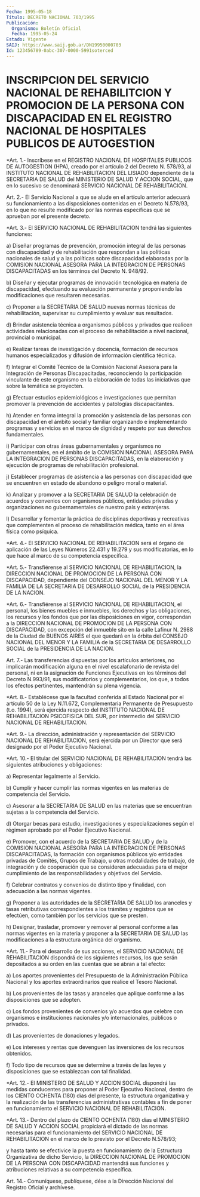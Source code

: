 ```yaml
---
Fecha: 1995-05-18
Título: DECRETO NACIONAL 703/1995
Publicación:
  Organismo: Boletín Oficial
  Fecha: 1995-05-24
Estado: Vigente
SAIJ: https://www.saij.gob.ar/DN19950000703
Id: 123456789-0abc-307-0000-5991soterced
---
```

# INSCRIPCION DEL SERVICIO NACIONAL DE REHABILITCION Y PROMOCION DE LA PERSONA CON DISCAPACIDAD EN EL REGISTRO NACIONAL DE HOSPITALES PUBLICOS DE AUTOGESTION

<a id="1"></a>
*Art.  1.- Inscríbese  en  el  REGISTRO NACIONAL DE HOSPITALES PUBLICOS DE AUTOGESTION  (HPA), creado  por  el  artículo 2  del Decreto N. 578/93, al INSTITUTO NACIONAL DE REHABILITACION DEL LISIADO dependiente de  la  SECRETARIA  DE  SALUD del MINISTERIO DE SALUD  Y ACCION SOCIAL, que en lo sucesivo se  denominará  SERVICIO NACIONAL DE  REHABILITACION.

<a id="2"></a>
Art.  2.-  El  Servicio Nacional a que se alude en el artículo anterior adecuará su  funcionamiento a las disposiciones contenidas en el Decreto N.578/93,  en  lo  que  no resulte modificado por las normas  específicas  que  se  aprueban  por  el  presente  decreto.

<a id="3"></a>
*Art. 3.- El SERVICIO NACIONAL DE REHABILITACION tendrá las siguientes funciones:

a)  Diseñar programas de prevención,  promoción  integral  de  las personas  con  discapacidad y de rehabilitación que respondan a las políticas nacionales  de salud y a las políticas sobre discapacidad elaboradas por la COMISION  NACIONAL ASESORA PARA LA INTEGRACION DE PERSONAS DISCAPACITADAS en los  términos  del Decreto N. 948/92.

b)  Diseñar  y  ejecutar  programas de innovación  tecnológica  en materia  de discapacidad, efectuando  su  evaluación  permanente  y proponiendo   las  modificaciones  que  resultaren  necesarias.

c) Proponer a  la  SECRETARIA  DE  SALUD nuevas normas técnicas de rehabilitación,  supervisar  su  cumplimiento    y    evaluar   sus resultados.

d)  Brindar  asistencia  técnica  a organismos públicos y privados que realicen actividades relacionadas con el proceso de rehabilitación  a  nivel  nacional,  provincial   o  municipal.

e)  Realizar  tareas  de  investigación  y docencia, formación  de recursos  humanos  especializados  y  difusión    de    información científica técnica.

f)  Integrar  el  Comité  Técnico  de la Comisión Nacional Asesora para  la  Integración de Personas Discapacitadas,  reconociendo  la participación  vinculante  de  este  organismo en la elaboración de todas  las  iniciativas  que  sobre la temática  se  proyecten.

g)  Efectuar  estudios  epidemiológicos    e  investigaciones  que permitan  promover  la  prevención  de  accidentes    y  patologías discapacitantes.

h)  Atender  en  forma integral la promoción y asistencia  de  las personas  con  discapacidad    en   el  ámbito  social  y  familiar organizando e implementando programas  y  servicios  en el marco de dignidad y respeto por sus derechos fundamentales.

i)  Participar  con  otras  áreas gubernamentales y organismos  no gubernamentales, en el ámbito  de la COMISION NACIONAL ASESORA PARA LA  INTEGRACION DE PERSONAS DISCAPACITADAS,  en  la  elaboración  y ejecución    de    programas   de  rehabilitación  profesional.

j)  Establecer  programas  de  asistencia    a  las  personas  con discapacidad  que  se  encuentren en estado de abandono  o  peligro moral o material.

k) Analizar y promover  a la SECRETARIA DE SALUD la celebración de acuerdos y convenios con organismos  públicos, entidades privadas y organizaciones no gubernamentales de nuestro  país  y  extranjeras.

l) Desarrollar y fomentar la práctica de disciplinas deportivas  y recreativas  que  complementen el proceso de rehabilitación médica, tanto en el área física como psíquica.

<a id="4"></a>
*Art. 4.- El SERVICIO NACIONAL DE REHABILITACION será el órgano de aplicación de las Leyes Números 22.431 y 19.279 y sus modificatorias,  en lo que hace al marco de su competencia específica.

<a id="5"></a>
*Art. 5.- Transfiérense al SERVICIO NACIONAL DE REHABILITACION, la DIRECCION NACIONAL DE PROMOCION DE  LA  PERSONA CON DISCAPACIDAD, dependiente del CONSEJO NACIONAL DEL MENOR Y LA FAMILIA DE LA SECRETARIA DE DESARROLLO SOCIAL de la PRESIDENCIA DE LA NACION.

<a id="6"></a>
*Art. 6.- Transfiérense al SERVICIO NACIONAL DE REHABILITACION, el personal, los bienes muebles e inmuebles, los derechos y las obligaciones, los recursos y los fondos que por las  disposiciones en vigor, correspondan a la DIRECCION NACIONAL DE PROMOCION DE LA PERSONA CON DISCAPACIDAD, con excepción del inmueble sito en la calle Lafinur N. 2988 de la Ciudad de BUENOS AIRES el que quedará en la órbita del CONSEJO NACIONAL DEL MENOR Y LA FAMILIA de la SECRETARIA DE DESARROLLO SOCIAL de la PRESIDENCIA DE LA NACION.

<a id="7"></a>
Art.  7.-  Las  transferencias  dispuestas  por  los artículos anteriores,    no   implicarán  modificación  alguna  en  el  nivel escalafonario de revista  del  personal,  ni  en  la  asignación de Funciones  Ejecutivas  en  los  términos del Decreto N.993/91,  sus modificatorios y complementarios,  los  que,  a  todos  los efectos pertinentes, mantendrán su plena vigencia.

<a id="8"></a>
*Art. 8.- Establécese  que  la  facultad  conferida al Estado Nacional  por  el  artículo  50  de la Ley N.11.672, Complementaria Permanente de Presupuesto (t.o. 1994),  será  ejercida respecto del INSTITUTO  NACIONAL  DE  REHABILITACION PSICOFISICA  DEL  SUR,  por intermedio del SERVICIO NACIONAL DE REHABILITACION.

<a id="9"></a>
*Art. 9.- La  dirección, administración y representación del SERVICIO NACIONAL DE REHABILITACION, será ejercida por un Director que será designado por el Poder Ejecutivo Nacional.

<a id="10"></a>
*Art. 10.- El titular del SERVICIO NACIONAL DE REHABILITACION tendrá las siguientes atribuciones y obligaciones:

a) Representar legalmente al Servicio.

b) Cumplir y hacer cumplir las normas  vigentes en las materias de competencia del Servicio.

c)  Asesorar  a  la SECRETARIA DE SALUD en  las  materias  que  se encuentran sujetas a la competencia del Servicio.

d) Otorgar becas para estudio, investigaciones y especializaciones según  el régimen aprobado por el Poder Ejecutivo Nacional.

e) Promover, con el acuerdo  de  la  SECRETARIA  DE  SALUD y de la COMISION    NACIONAL   ASESORA  PARA  LA  INTEGRACION  DE  PERSONAS DISCAPACITADAS, la formación  con organismos públicos y/o entidades privadas de Comités, Grupos de  Trabajo,  u  otras  modalidades  de trabajo,   de  integración  y  de  cooperación  que  se  consideren adecuadas para  el  mejor  cumplimiento  de las responsabilidades y objetivos del Servicio.

f) Celebrar contratos y convenios de distinto  tipo  y  finalidad, con adecuación a las normas vigentes.

g)  Proponer  a  las  autoridades  de  la  SECRETARIA DE SALUD los aranceles y tasas retributivas correspondientes  a  los  trámites y registros  que se efectúen, como también por los servicios  que  se presten.

h) Designar,  trasladar, promover y remover al personal conforme a las normas vigentes  en  la  materia  y proponer a la SECRETARIA DE SALUD las modificaciones a la estructura  orgánica  del  organismo.

<a id="11"></a>
*Art.  11.-  Para el desarrollo  de sus acciones, el SERVICIO NACIONAL DE REHABILITACION dispondrá de los siguientes recursos, los que serán depositados a su orden en las cuentas que se abran a tal efecto:

a) Los aportes provenientes  del  Presupuesto de la Administración Pública  Nacional  y  los aportes extraordinarios  que  realice  el Tesoro Nacional.

b) Los provenientes de  las tasas y aranceles que aplique conforme a las disposiciones que se adopten.

c) Los fondos provenientes  de  convenios y/o acuerdos que celebre con  organismos  e  instituciones nacionales  y/o  internacionales, públicos o privados.

d) Las provenientes de donaciones y legados.

e) Los intereses y rentas  que  devenguen  las  inversiones de los recursos obtenidos.

f) Todo tipo de recursos que se determine a través  de las leyes y disposiciones que se establezcan con tal finalidad.

<a id="12"></a>
*Art. 12.- El MINISTERIO DE SALUD Y ACCION SOCIAL dispondrá las medidas  conducentes  para  proponer  al  Poder Ejecutivo Nacional, dentro  de  los  CIENTO  OCHENTA  (180)  días  del    presente,  la estructura  organizativa  y  la  realización  de las transferencias administrativas  contables  a  fin  de  poner en funcionamiento  el SERVICIO NACIONAL DE REHABILITACION.

<a id="13"></a>
*Art.  13.-  Dentro  del  plazo de CIENTO OCHENTA (180) días el MINISTERIO DE SALUD Y ACCION SOCIAL  propiciará  el  dictado de las normas necesarias para el funcionamiento del SERVICIO NACIONAL DE REHABILITACION en el marco de lo previsto por el Decreto  N.578/93;

y hasta tanto se efectivice la puesta en funcionamiento de la Estructura Organizativa  de dicho Servicio, la DIRECCION NACIONAL DE PROMOCION DE LA PERSONA CON DISCAPACIDAD mantendrá sus funciones y atribuciones relativas a su competencia específica.

<a id="14"></a>
Art. 14.- Comuníquese, publíquese, dése a la Dirección Nacional del Registro Oficial y archívese.